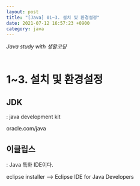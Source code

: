 ```yaml
---
layout: post
title: "[Java] 01~3. 설치 및 환경설정"
date: 2021-07-12 16:57:23 +0900
category: java
---
```


*Java study with 생활코딩*
<br/>
<br/>
# 1~3. 설치 및 환경설정

##	JDK 

: java development kit

oracle.com/java


## 이클립스

: Java 특화 IDE이다. 

eclipse installer —> Eclipse IDE for Java Developers
